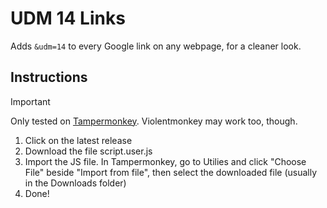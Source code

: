 # UDM 14 Links
Adds `&udm=14` to every Google link on any webpage, for a cleaner look.

## Instructions
> [!IMPORTANT]
> Only tested on [Tampermonkey](https://tampermonkey.net). Violentmonkey may work too, though.

1. Click on the latest release
2. Download the file script.user.js
3. Import the JS file. In Tampermonkey, go to Utilies and click "Choose File" beside "Import from file", then select the downloaded file (usually in the Downloads folder)
4. Done!
